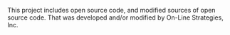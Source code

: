 This project includes open source code, and modified sources of open source code. That was developed and/or modified by On-Line Strategies, Inc.